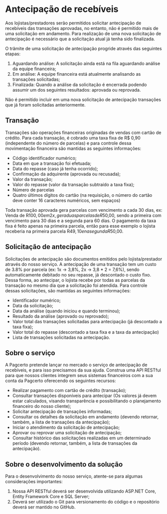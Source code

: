 # Antecipação de recebíveis

Aos lojistas/prestadores serão permitidos solicitar antecipação de recebíveis das transações aprovadas, no entanto, não é permitido mais de uma solicitação em andamento.
Para realização de uma nova solicitação de antecipação é necessário que a solicitação atual já tenha sido finalizada.

O trâmite de uma solicitação de antecipação progride através das seguintes etapas:

1. Aguardando análise: A solicitação ainda está na fila aguardando análise da equipe financeira;
2. Em análise: A equipe financeira está atualmente analisando as transações solicitadas;
3. Finalizada: Quando a análise da solicitação é encerrada podendo assumir um dos seguintes resultados: aprovada ou reprovada.

Não é permitido incluir em uma nova solicitação de antecipação transações que já foram solicitadas anteriormente.

## Transação

Transações são operações financeiras originadas de vendas com cartão de crédito.
Para cada transação, é cobrado uma taxa fixa de R$ 0,90 (independente do número de parcelas) e para controle dessa movimentação financeira são mantidas as seguintes informações:

- Código identificador numérico;
- Data em que a transação foi efetuada;
- Data do repasse (caso já tenha ocorrido);
- Confirmação da adquirente (aprovada ou recusada);
- Valor da transação;
- Valor do repasse (valor da transação subtraído a taxa fixa);
- Número de parcelas
- Quatro últimos dígitos do cartão (na requisição, o número do cartão deve conter 16 caracteres numéricos, sem espaços)

Toda transação aprovada gera parcelas com vencimento a cada 30 dias, ex: Venda de R$100,00 em 2x, gera duas parcelas de R$50,00, sendo a primeira com vencimento para 30 dias e a segunda para 60 dias. O pagamento da taxa fixa é feito apenas na primeira parcela, então para esse exemplo o lojista receberia na primeira parcela R$49,10 e na segunda R$50,00.

## Solicitação de antecipação

Solicitações de antecipação são documentos emitidos pelo lojista/prestador através do nosso serviço. A antecipação de uma transação tem um custo de 3.8% por parcela (ex: 1x -> 3,8%, 2x -> 3,8 * 2 = 7,6%), sendo automaticamente debitado no seu repasse, já descontado o custo fixo. Dessa forma, ao antecipar, o lojista recebe por todas as parcelas da transação no mesmo dia que a solicitação foi atendida. Para controle dessas solicitações, são mantidas as seguintes informações:

- Identificador numérico;
- Data da solicitação;
- Data da análise (quando iniciou e quando terminou);
- Resultado da análise (aprovado ou reprovado);
- Valor total das transações solicitadas para antecipação (já descontado a taxa fixa);
- Valor total do repasse (descontado a taxa fixa e a taxa da antecipação)
- Lista de transações solicitadas na antecipação.

## Sobre o serviço

A Pagcerto pretende lançar no mercado o serviço de antecipação de recebíveis, e para isso precisamos da sua ajuda.
Construa uma API RESTful para que nossos clientes integrem seus sistemas financeiros com a sua conta da Pagcerto oferecendo os seguintes recursos:

- Realizar pagamento com cartão de crédito (transação);
- Consultar transações disponíveis para antecipar (Os valores já devem estar calculados, visando transparência e possibilitando o planejamento financeiro do nosso cliente);
- Solicitar antecipação de transações informadas;
- Consultar os detalhes da solicitação em andamento (devendo retornar, também, a lista de transações da antecipação);
- Iniciar o atendimento da solicitação de antecipação;
- Aprovar ou reprovar uma solicitação de antecipação;
- Consultar histórico das solicitações realizadas em um determinado período (devendo retornar, também, a lista de transações da antecipação).

## Sobre o desenvolvimento da solução

Para o desenvolvimento do nosso serviço, atente-se para algumas considerações importantes:

1. Nossa API RESTful deverá ser desenvolvida utilizando ASP.NET Core, Entity Framework Core e SQL Server;
2. Deverá ser utilizado o Git para versionamento do código e o repositório deverá ser mantido no GitHub.
